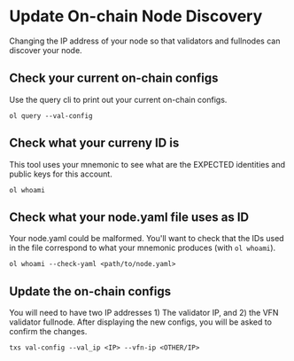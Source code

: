 # Update On-chain Node Discovery

Changing the IP address of your node so that validators and fullnodes can discover your node.

## Check your current on-chain configs

Use the query cli to print out your current on-chain configs.

```
ol query --val-config

```

## Check what your curreny ID is

This tool uses your mnemonic to see what are the EXPECTED identities and public keys for this account.

```
ol whoami

```

## Check what your node.yaml file uses as ID

Your node.yaml could be malformed. You'll want to check that the IDs used in the file correspond to what your mnemonic produces (with `ol whoami`).

```
ol whoami --check-yaml <path/to/node.yaml>
```

## Update the on-chain configs

You will need to have two IP addresses 1) The validator IP, and 2) the VFN validator fullnode.
After displaying the new configs, you will be asked to confirm the changes.

```
txs val-config --val_ip <IP> --vfn-ip <OTHER/IP>
```
